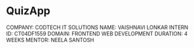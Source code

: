 # QuizApp
COMPANY: CODTECH IT SOLUTIONS
NAME: VAISHNAVI LONKAR
INTERN ID: CT04DF1559
DOMAIN: FRONTEND WEB DEVELOPMENT
DURATION: 4 WEEKS
MENTOR: NEELA SANTOSH

